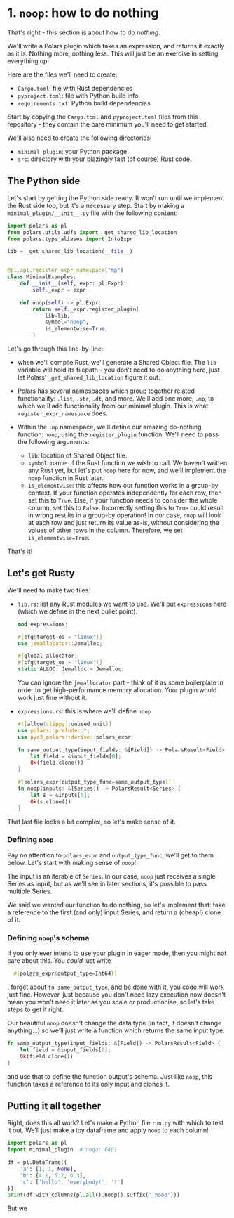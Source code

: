 # 1. `noop`: how to do nothing

That's right - this section is about how to do _nothing_.

We'll write a Polars plugin which takes an expression, and returns it exactly
as it is. Nothing more, nothing less. This will just be an exercise in setting
everything up!

Here are the files we'll need to create:

- `Cargo.toml`: file with Rust dependencies
- `pyproject.toml`: file with Python build info
- `requirements.txt`: Python build dependencies

Start by copying the `Cargo.toml` and `pyproject.toml`
files from this repository - they contain the
bare minimum you'll need to get started.

We'll also need to create the following directories:

- `minimal_plugin`: your Python package
- `src`: directory with your blazingly fast (of course) Rust code.

## The Python side

Let's start by getting the Python side ready. It won't run until we
implement the Rust side too, but it's a necessary step.
Start by making a `minimal_plugin/__init__.py` file with the
following content:
```python
import polars as pl
from polars.utils.udfs import _get_shared_lib_location
from polars.type_aliases import IntoExpr

lib = _get_shared_lib_location(__file__)


@pl.api.register_expr_namespace("mp")
class MinimalExamples:
    def __init__(self, expr: pl.Expr):
        self._expr = expr

    def noop(self) -> pl.Expr:
        return self._expr.register_plugin(
            lib=lib,
            symbol="noop",
            is_elementwise=True,
        )
```
Let's go through this line-by-line:

- when we'll compile Rust, we'll generate a Shared Object file.
  The `lib` variable will hold its filepath - you don't need to
  do anything here, just let Polars' `_get_shared_lib_location`
  figure it out.
- Polars has several namespaces which group together related
  functionality: `.list`, `.str`, `.dt`, and more. We'll add one
  more, `.mp`, to which we'll add functionality from our minimal
  plugin. This is what `register_expr_namespace` does.
- Within the `.mp` namespace, we'll define our amazing do-nothing
  function: `noop`, using the `register_plugin` function.
  We'll need to pass the following arguments:
  
  - `lib`: location of Shared Object file.
  - `symbol`: name of the Rust function we wish to call. We
    haven't written any Rust yet, but let's put `noop` here
    for now, and we'll implement the `noop` function in Rust
    later.
  - `is_elementwise`: this affects how our function works in
    a group-by context. If your function operates independently
    for each row, then set this to `True`. Else, if your function
    needs to consider the whole column, set this to `False`.
    Incorrectly setting this to `True` could result in wrong results
    in a group-by operation! In our case, `noop` will look at each
    row and just return its value as-is, without considering the
    values of other rows in the column. Therefore, we set
    `is_elementwise=True`.

That's it!

## Let's get Rusty

We'll need to make two files:

- `lib.rs`: list any Rust modules we want to use. We'll
  put `expressions` here (which we define in the next bullet point).

  ```Rust
  mod expressions;
  
  #[cfg(target_os = "linux")]
  use jemallocator::Jemalloc;
  
  #[global_allocator]
  #[cfg(target_os = "linux")]
  static ALLOC: Jemalloc = Jemalloc; 
  ```

  You can ignore the `jemallocator` part - think of it as some
  boilerplate in order to get high-performance memory allocation.
  Your plugin would work just fine without it.
- `expressions.rs`: this is where we'll define `noop`
  ```Rust
  #![allow(clippy::unused_unit)]
  use polars::prelude::*;
  use pyo3_polars::derive::polars_expr;
  
  fn same_output_type(input_fields: &[Field]) -> PolarsResult<Field> {
      let field = &input_fields[0];
      Ok(field.clone())
  }
  
  #[polars_expr(output_type_func=same_output_type)]
  fn noop(inputs: &[Series]) -> PolarsResult<Series> {
      let s = &inputs[0];
      Ok(s.clone())
  } 
  ```

That last file looks a bit complex, so let's make sense of it.

### Defining `noop`

Pay no attention to `polars_expr` and `output_type_func`, we'll
get to them below. Let's start with making sense of `noop`!

The input is an iterable of `Series`. In our case, `noop` just
receives a single Series as input, but as we'll see in later
sections, it's possible to pass multiple Series.

We said we wanted our function to do nothing, so let's implement
that: take a reference to the first (and only) input Series,
and return a (cheap!) clone of it.

### Defining `noop`'s schema

If you only ever intend to use your plugin in eager mode, then you might not care about this. You _could_ just write

```Rust
  #[polars_expr(output_type=Int64)]
```
, forget about `fn same_output_type`, and be done with it, you code
will work just fine. However, just because you don't need lazy
execution now doesn't mean you won't need it later as you scale or
productionise, so let's take steps to get it right.

Our beautiful `noop` doesn't change the data type (in fact, it doesn't change anything...)
so we'll just write a function which returns the same input type:

```Rust
fn same_output_type(input_fields: &[Field]) -> PolarsResult<Field> {
    let field = &input_fields[0];
    Ok(field.clone())
}
```
and use that to define the function output's schema. Just like
`noop`, this function takes a reference to its only input and
clones it.

## Putting it all together

Right, does this all work? Let's make a Python file `run.py` with which to
test it out. We'll just make a toy dataframe and apply `noop`
to each column!
```python
import polars as pl
import minimal_plugin  # noqa: F401

df = pl.DataFrame({
    'a': [1, 1, None],
    'b': [4.1, 5.2, 6.3],
    'c': ['hello', 'everybody!', '!']
})
print(df.with_columns(pl.all().noop().suffix('_noop')))
```

But we 